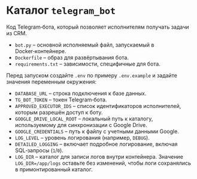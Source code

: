 # Каталог `telegram_bot`

Код Telegram‑бота, который позволяет исполнителям получать задачи из CRM.

- `bot.py` – основной исполняемый файл, запускаемый в Docker‑контейнере.
- `Dockerfile` – образ для развёртывания бота.
- `requirements.txt` – зависимости, специфичные для бота.

Перед запуском создайте `.env` по примеру `.env.example` и задайте значения переменным окружения:

- `DATABASE_URL` – строка подключения к базе данных.
- `TG_BOT_TOKEN` – токен Telegram‑бота.
- `APPROVED_EXECUTOR_IDS` – список идентификаторов исполнителей, которым разрешён доступ к боту.
- `GOOGLE_DRIVE_LOCAL_ROOT` – локальный путь к каталогу, используемому для синхронизации с Google Drive.
- `GOOGLE_CREDENTIALS` – путь к файлу с учетными данными Google.
- `LOG_LEVEL` – уровень логирования (например, `DEBUG`).
- `DETAILED_LOGGING` – включает подробное логирование, включая SQL‑запросы (`1`/`0`).
- `LOG_DIR` – каталог для записи логов внутри контейнера. Значение `LOG_DIR=/app/logs` оставьте без изменений, чтобы логи сохранялись в примонтированный каталог.
